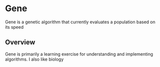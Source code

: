# Gene

Gene is a genetic algorithm that currently evaluates a population based on its speed

## Overview

Gene is primarily a learning exercise for understanding and implementing algorithms. I also like biology
